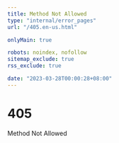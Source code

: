 ```yaml
---
title: Method Not Allowed
type: "internal/error_pages"
url: "/405.en-us.html"

onlyMain: true

robots: noindex, nofollow
sitemap_exclude: true
rss_exclude: true

date: "2023-03-28T00:00:28+08:00"
---
```


<div class="text-center py-5">
    <h1 class="display-1">405</h1>
    <p class="display-2">Method Not Allowed</p>
</div>